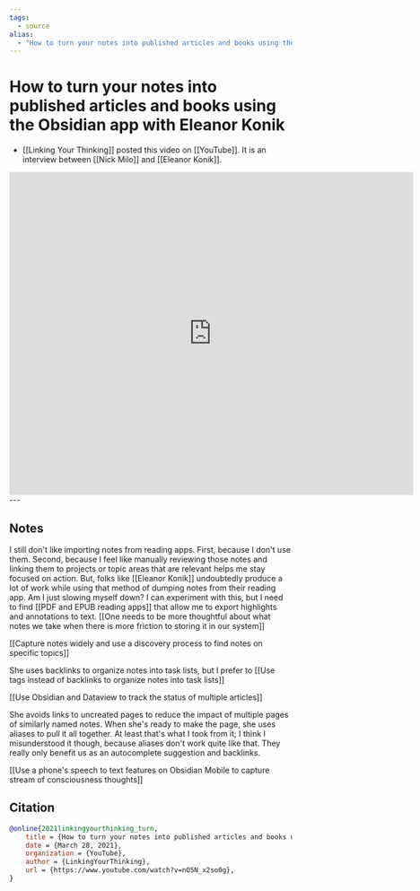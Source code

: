 ```yaml
---
tags:
  - source
alias:
  - "How to turn your notes into published articles and books using the Obsidian app with Eleanor Konik"
---
```

# How to turn your notes into published articles and books using the Obsidian app with Eleanor Konik

- [[Linking Your Thinking]] posted this video on [[YouTube]]. It is an interview between [[Nick Milo]] and [[Eleanor Konik]].

<iframe
 width="720"
 height="576"
 src='https://www.youtube.com/embed/nO5N_x2so0g'
 title="YouTube video player"
 frameborder="0"
 allow="accelerometer; autoplay; clipboard-write; encrypted-media; gyroscope; picture-in-picture"
 allowfullscreen>
</iframe>
---

## Notes
I still don't like importing notes from reading apps. First, because I don't use them. Second, because I feel like manually reviewing those notes and linking them to projects or topic areas that are relevant helps me stay focused on action. But, folks like [[Eleanor Konik]] undoubtedly produce a lot of work while using that method of dumping notes from their reading app. Am I just slowing myself down? I can experiment with this, but I need to find [[PDF and EPUB reading apps]] that allow me to export highlights and annotations to text. [[One needs to be more thoughtful about what notes we take when there is more friction to storing it in our system]]

[[Capture notes widely and use a discovery process to find notes on specific topics]]

She uses backlinks to organize notes into task lists, but I prefer to [[Use tags instead of backlinks to organize notes into task lists]]

[[Use Obsidian and Dataview to track the status of multiple articles]]

She avoids links to uncreated pages to reduce the impact of multiple pages of similarly named notes. When she's ready to make the page, she uses aliases to pull it all together. At least that's what I took from it; I think I misunderstood it though, because aliases don't work quite like that. They really only benefit us as an autocomplete suggestion and backlinks.

[[Use a phone's speech to text features on Obsidian Mobile to capture stream of consciousness thoughts]]
## Citation

```bibtex
@online{2021linkingyourthinking_turn,
	title = {How to turn your notes into published articles and books using the Obsidian app with Eleanor Konik},
	date = {March 28, 2021},
	organization = {YouTube},
	author = {LinkingYourThinking},
	url = {https://www.youtube.com/watch?v=nO5N_x2so0g},
}
```


